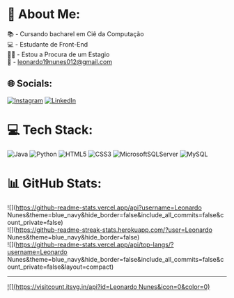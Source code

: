 # 💫 About Me:
📚 - Cursando bacharel em Ciê da Computação<br>💻 - Estudante de Front-End<br>👨‍💻 - Estou a Procura de um Estagio<br>📩 - leonardo19nunes012@gmail.com


## 🌐 Socials:
[![Instagram](https://img.shields.io/badge/Instagram-%23E4405F.svg?logo=Instagram&logoColor=white)](https://instagram.com/https://www.instagram.com/leonunnes777/) [![LinkedIn](https://img.shields.io/badge/LinkedIn-%230077B5.svg?logo=linkedin&logoColor=white)](https://linkedin.com/in/https://www.linkedin.com/jobs/) 

# 💻 Tech Stack:
![Java](https://img.shields.io/badge/java-%23ED8B00.svg?style=for-the-badge&logo=openjdk&logoColor=white) ![Python](https://img.shields.io/badge/python-3670A0?style=for-the-badge&logo=python&logoColor=ffdd54) ![HTML5](https://img.shields.io/badge/html5-%23E34F26.svg?style=for-the-badge&logo=html5&logoColor=white) ![CSS3](https://img.shields.io/badge/css3-%231572B6.svg?style=for-the-badge&logo=css3&logoColor=white) ![MicrosoftSQLServer](https://img.shields.io/badge/Microsoft%20SQL%20Server-CC2927?style=for-the-badge&logo=microsoft%20sql%20server&logoColor=white) ![MySQL](https://img.shields.io/badge/mysql-4479A1.svg?style=for-the-badge&logo=mysql&logoColor=white)
# 📊 GitHub Stats:
![](https://github-readme-stats.vercel.app/api?username=Leonardo Nunes&theme=blue_navy&hide_border=false&include_all_commits=false&count_private=false)<br/>
![](https://github-readme-streak-stats.herokuapp.com/?user=Leonardo Nunes&theme=blue_navy&hide_border=false)<br/>
![](https://github-readme-stats.vercel.app/api/top-langs/?username=Leonardo Nunes&theme=blue_navy&hide_border=false&include_all_commits=false&count_private=false&layout=compact)

---
[![](https://visitcount.itsvg.in/api?id=Leonardo Nunes&icon=0&color=0)](https://visitcount.itsvg.in)

<!-- Proudly created with GPRM ( https://gprm.itsvg.in ) -->